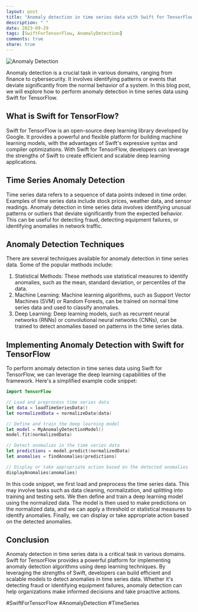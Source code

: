 ```yaml
---
layout: post
title: "Anomaly detection in time series data with Swift for TensorFlow"
description: " "
date: 2023-09-29
tags: [SwiftForTensorFlow, AnomalyDetection]
comments: true
share: true
---
```


![Anomaly Detection](anomaly_detection.jpg)

Anomaly detection is a crucial task in various domains, ranging from finance to cybersecurity. It involves identifying patterns or events that deviate significantly from the normal behavior of a system. In this blog post, we will explore how to perform anomaly detection in time series data using Swift for TensorFlow.

## What is Swift for TensorFlow?

Swift for TensorFlow is an open-source deep learning library developed by Google. It provides a powerful and flexible platform for building machine learning models, with the advantages of Swift's expressive syntax and compiler optimizations. With Swift for TensorFlow, developers can leverage the strengths of Swift to create efficient and scalable deep learning applications.

## Time Series Anomaly Detection

Time series data refers to a sequence of data points indexed in time order. Examples of time series data include stock prices, weather data, and sensor readings. Anomaly detection in time series data involves identifying unusual patterns or outliers that deviate significantly from the expected behavior. This can be useful for detecting fraud, detecting equipment failures, or identifying anomalies in network traffic.

## Anomaly Detection Techniques

There are several techniques available for anomaly detection in time series data. Some of the popular methods include:

1. Statistical Methods: These methods use statistical measures to identify anomalies, such as the mean, standard deviation, or percentiles of the data.
2. Machine Learning: Machine learning algorithms, such as Support Vector Machines (SVM) or Random Forests, can be trained on normal time series data and used to classify anomalies.
3. Deep Learning: Deep learning models, such as recurrent neural networks (RNNs) or convolutional neural networks (CNNs), can be trained to detect anomalies based on patterns in the time series data.

## Implementing Anomaly Detection with Swift for TensorFlow

To perform anomaly detection in time series data using Swift for TensorFlow, we can leverage the deep learning capabilities of the framework. Here's a simplified example code snippet:

```swift
import TensorFlow

// Load and preprocess time series data
let data = loadTimeSeriesData()
let normalizedData = normalizeData(data)

// Define and train the deep learning model
let model = MyAnomalyDetectionModel()
model.fit(normalizedData)

// Detect anomalies in the time series data
let predictions = model.predict(normalizedData)
let anomalies = findAnomalies(predictions)

// Display or take appropriate action based on the detected anomalies
displayAnomalies(anomalies)
```

In this code snippet, we first load and preprocess the time series data. This may involve tasks such as data cleaning, normalization, and splitting into training and testing sets. We then define and train a deep learning model using the normalized data. The model is then used to make predictions on the normalized data, and we can apply a threshold or statistical measures to identify anomalies. Finally, we can display or take appropriate action based on the detected anomalies.

## Conclusion

Anomaly detection in time series data is a critical task in various domains. Swift for TensorFlow provides a powerful platform for implementing anomaly detection algorithms using deep learning techniques. By leveraging the strengths of Swift, developers can build efficient and scalable models to detect anomalies in time series data. Whether it's detecting fraud or identifying equipment failures, anomaly detection can help organizations make informed decisions and take proactive actions.

#SwiftForTensorFlow #AnomalyDetection #TimeSeries